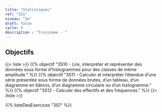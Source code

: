 ```yaml
---
title: "Statistiques"
ref: "3S1"
niveau: "3e"
draft: false
cycle: 4
description : "Troisième - "
---
```



<h2 class="ui horizontal divider header">Objectifs</h2>

{{< liste >}}
	{{% objectif "3S10 - Lire, interpréter et représenter des données sous forme d’histogrammes pour des classes de même amplitude." %}}
	{{% objectif "3S11 - Calculer et interpréter l’étendue d’une série présentée sous forme de données brutes, d’un tableau, d’un diagramme en bâtons, d’un diagramme circulaire ou d’un histogramme." %}}
	{{% objectif "3S12 - Calculer des effectifs et des fréquences." %}}
{{< /liste >}}

{{% listeDesExercices "3S1" %}}
